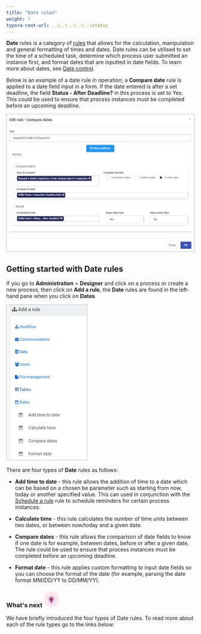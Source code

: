 ```yaml
---
title: "Date rules"
weight: 7
typora-root-url: ..\..\..\..\..\static
---
```


**Date** rules is a category of [rules](/docs/platform/rules/) that allows for the calculation, manipulation and general formatting of times and dates. Date rules can be utilised to set the time of a scheduled task, determine which process user submitted an instance first, and format dates that are inputted in date fields. To learn more about dates, see [Date control](/docs/platform/controls/input/date/).

Below is an example of a date rule in operation; a **Compare date** rule is applied to a date field input in a form. If the date entered is after a set deadline,  the field **Status - After Deadline?** in this process is set to Yes. This could be used to ensure that process instances must be completed before an upcoming deadline.

 ![Date rules](/images/date-rules-compare-date-screen.jpg)



## Getting started with Date rules ##

If you go to **Administration** > **Designer** and click on a process or create a new process, then click on **Add a rule**, the **Date** rules are found in the left-hand pane when you click on **Dates**.

![Date rules](/images/date-rules-all.jpg)



There are four types of **Date** rules as follows:

- **Add time to date** - this rule allows the addition of time to a date which can be based on a chosen be parameter such as starting from now, today or another specified value. This can used in conjunction with the [Schedule a rule](/docs/platform/rules/workflow/schedule-a-rule/) rule to schedule reminders for certain process instances.

- **Calculate time** - this rule calculates the number of time units between two dates, or between now/today and a given date.

- **Compare dates** - this rule allows the comparison of date fields to know if one date is for example, between dates, before or after a given date. The rule could be used to ensure that process instances must be completed before an upcoming deadline.

- **Format date** - this rule applies custom formatting to input date fields so you can choose the format of the date (for example, parsing the date format MM/DD/YY to DD/MM/YY).

  

### What's next  ![Idea icon](/images/18.png) ###

We have briefly introduced the four types of Date rules. To read more about each of the rule types go to the links below:
